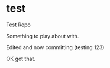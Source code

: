 test
====

Test Repo

Something to play about with.

Edited and now committing (testing 123)

OK got that.